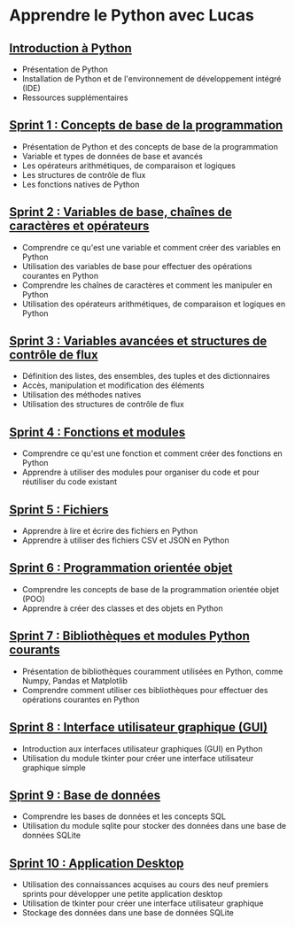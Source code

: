 # Apprendre le Python avec Lucas

## [Introduction à Python](docs/introduction.md)
- Présentation de Python
- Installation de Python et de l'environnement de développement intégré (IDE)
- Ressources supplémentaires

## [Sprint 1 : Concepts de base de la programmation](docs/01/cours.md)
- Présentation de Python et des concepts de base de la programmation
- Variable et types de données de base et avancés
- Les opérateurs arithmétiques, de comparaison et logiques
- Les structures de contrôle de flux
- Les fonctions natives de Python

## [Sprint 2 : Variables de base, chaînes de caractères et opérateurs](docs/02/cours.md)
- Comprendre ce qu'est une variable et comment créer des variables en Python
- Utilisation des variables de base pour effectuer des opérations courantes en Python
- Comprendre les chaînes de caractères et comment les manipuler en Python
- Utilisation des opérateurs arithmétiques, de comparaison et logiques en Python

## [Sprint 3 : Variables avancées et structures de contrôle de flux](docs/03/cours.md)
- Définition des listes, des ensembles, des tuples et des dictionnaires
- Accès, manipulation et modification des éléments
- Utilisation des méthodes natives
- Utilisation des structures de contrôle de flux

## [Sprint 4 : Fonctions et modules](docs/04/cours.md)
- Comprendre ce qu'est une fonction et comment créer des fonctions en Python
- Apprendre à utiliser des modules pour organiser du code et pour réutiliser du code existant

## [Sprint 5 : Fichiers](docs/05/cours.md)
- Apprendre à lire et écrire des fichiers en Python
- Apprendre à utiliser des fichiers CSV et JSON en Python

## [Sprint 6 : Programmation orientée objet](docs/06/cours.md)
- Comprendre les concepts de base de la programmation orientée objet (POO)
- Apprendre à créer des classes et des objets en Python

## [Sprint 7 : Bibliothèques et modules Python courants](docs/07/cours.md)
- Présentation de bibliothèques couramment utilisées en Python, comme Numpy, Pandas et Matplotlib
- Comprendre comment utiliser ces bibliothèques pour effectuer des opérations courantes en Python

## [Sprint 8 : Interface utilisateur graphique (GUI)](docs/08/cours.md)
- Introduction aux interfaces utilisateur graphiques (GUI) en Python
- Utilisation du module tkinter pour créer une interface utilisateur graphique simple

## [Sprint 9 : Base de données](docs/09/cours.md)
- Comprendre les bases de données et les concepts SQL
- Utilisation du module sqlite pour stocker des données dans une base de données SQLite

## [Sprint 10 : Application Desktop](docs/10/cours.md)
- Utilisation des connaissances acquises au cours des neuf premiers sprints pour développer une petite application desktop
- Utilisation de tkinter pour créer une interface utilisateur graphique
- Stockage des données dans une base de données SQLite
